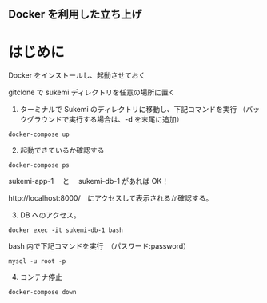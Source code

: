 ## Docker を利用した立ち上げ

# はじめに

Docker をインストールし、起動させておく

gitclone で sukemi ディレクトリを任意の場所に置く

1. ターミナルで Sukemi のディレクトリに移動し、下記コマンドを実行
   （バックグラウンドで実行する場合は、-d を末尾に追加）

```
docker-compose up
```

2. 起動できているか確認する

```
docker-compose ps
```

sukemi-app-1 　と　 sukemi-db-1 があれば OK！

http://localhost:8000/　にアクセスして表示されるか確認する。

3. DB へのアクセス。

```
docker exec -it sukemi-db-1 bash
```

bash 内で下記コマンドを実行　（パスワード:password）

```
mysql -u root -p
```

4. コンテナ停止

```
docker-compose down
```





